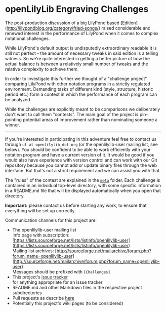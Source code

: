 openLilyLib Engraving Challenges
================================

The post-production discussion of a big LilyPond based [Edition]
(http://lilypondblog.org/category/fried-songs/) raised considerable
and renewed interest in the performance of LilyPond when it comes to
complex notational challenges.

While LilyPond's default output is undisputedly extraordinary readable
it is still not perfect - the amount of necessary tweaks in said edition
is a telling witness. So we're quite interested in getting a better picture
of how the actual balance is between a relatively small number of
tweaks and the relative complexity to achieve them.

In order to investigate this further we thought of a "challenge project"
comparing LilyPond with other notation programs in a strictly regulated
environment. Demanding tasks of different kind (style, structure, 
historic period etc.) form a context in which the performance of each
program can be analyzed.

While the challenges are explicitly meant to be comparisons we
deliberately don't want to call them "contests". The main goal of the
project is pin-pointing potential areas of improvement rather than
nominating someone a winner.

---

If you're interested in participating in this adventure feel free to contact us through
`ul at openlilylib dot org` (or the openlilylib-user mailing list, see below). You should be confident
to be able to work efficiently with your notation program and have a current version of it.
It would be good if you would also have experience with version control
and can work with our Git repository because you cannot add or update
binary files through the web interface. But that's not a strict requirement and we can assist you with that.

The "rules" of the contest are explained in the [`meta`](meta)
folder.
Each challenge is contained in an individual top-level directory, with
some specific information in a README.md file that will be displayed automatically when you open that directory.

**Important:** please contact us before starting any work, to ensure that everything will be set up correctly.

Communication channels for this project are:

- The openlilylib-user mailing list  
  Info page with subscription:
  [https://lists.sourceforge.net/lists/listinfo/openlilylib-user]
  (https://lists.sourceforge.net/lists/listinfo/openlilylib-user)  
  Mailing list archives:
  [http://sourceforge.net/mailarchive/forum.php?forum_name=openlilylib-user]
  (http://sourceforge.net/mailarchive/forum.php?forum_name=openlilylib-user)  
  Messages should be prefixed with `[Challenges]`
- This project's [issue tracker](https://github.com/openlilylib/engraving-challenges/issues)  
  for anything appropriate for an issue tracker
- README.md and other Markdown files in the respective project subdirectories
- Pull requests as describe [here](https://help.github.com/articles/using-pull-requests)
- Potentially this project's wiki pages (to be considered)
